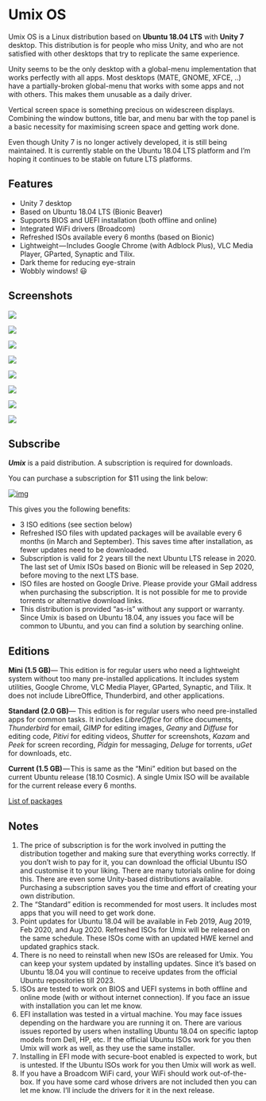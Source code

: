 # Umix OS
Umix OS is a Linux distribution based on **Ubuntu 18.04 LTS** with **Unity 7** desktop. This distribution is for people who miss Unity, and who are not satisfied with other desktops that try to replicate the same experience.

Unity seems to be the only desktop with a global-menu implementation that works perfectly with all apps. Most desktops (MATE, GNOME, XFCE, ..) have a partially-broken global-menu that works with some apps and not with others. This makes them unusable as a daily driver.

Vertical screen space is something precious on widescreen displays. Combining the window buttons, title bar, and menu bar with the top panel is a basic necessity for maximising screen space and getting work done.

Even though Unity 7 is no longer actively developed, it is still being  maintained. It is currently stable on the Ubuntu 18.04 LTS platform and I’m hoping it continues to be stable on future LTS platforms.

## Features

- Unity 7 desktop 
- Based on Ubuntu 18.04 LTS (Bionic Beaver)
- Supports BIOS and UEFI installation (both offline and online)
- Integrated WiFi drivers (Broadcom)
- Refreshed ISOs available every 6 months (based on Bionic)
- Lightweight — Includes Google Chrome (with Adblock Plus), VLC Media Player, GParted, Synaptic and Tilix.
- Dark theme for reducing eye-strain
- Wobbly windows! 😃

## Screenshots

![](images/desktop.png)

![](images/theme.png)

![](images/boot_unlock.png)

![](images/installer.png)

![](images/indicator_multiload.png)

![](images/indicator_netspeed.png)

![](images/indicator_usb.png)

![](images/classicmenu_indicator.png)



## Subscribe

***Umix*** is a paid distribution. A subscription is required for downloads. 

You can purchase a subscription for $11 using the link below:

[![img](images/cc-badges-ppmcvdam.png)](https://www.paypal.com/cgi-bin/webscr?business=teejeetech@gmail.com&cmd=_xclick&currency_code=USD&amount=11&item_name=Umix+Bionic+Subscription)

This gives you the following benefits:

- 3 ISO editions (see section below)
- Refreshed ISO files with updated packages will be available every 6 months (in March and September). This saves time after installation, as fewer updates need to be downloaded.
- Subscription is valid for 2 years till the next Ubuntu LTS release in 2020. The last set of Umix ISOs based on Bionic will be released in Sep 2020, before moving to the next LTS base.
- ISO files are hosted on Google Drive. Please provide your GMail address when purchasing the subscription. It is not possible for me to provide torrents or alternative download links.
- This distribution is provided “as-is” without any support or warranty. Since Umix is based on Ubuntu 18.04, any issues you face will be common to Ubuntu, and you can find a solution by searching online.

## Editions

**Mini (1.5 GB)**— This edition is for regular users who need a lightweight system without too many pre-installed applications. It includes system utilities, Google Chrome, VLC Media Player, GParted, Synaptic, and Tilix. It does not include LibreOffice, Thunderbird, and other applications.

**Standard (2.0 GB)**— This edition is for regular users who need pre-installed apps for common tasks. It includes *LibreOffice* for office documents, *Thunderbird* for email, *GIMP* for editing images, *Geany* and *Diffuse* for editing code, *Pitivi* for editing videos, *Shutter* for screenshots, *Kazam* and *Peek* for screen recording, *Pidgin* for messaging, *Deluge* for torrents, *uGet* for downloads, etc.

**Current (1.5 GB)** — This is same as the “Mini” edition but based on the current Ubuntu release (18.10 Cosmic). A single Umix ISO will be available for the current release every 6 months.

[List of packages](https://drive.google.com/file/d/1qYqxm88AyoiI-Iro989_PrhzzKXd3Y2u/view?usp=sharing)

## Notes

1. The price of subscription is for the work involved in putting the distribution together and making sure that everything works correctly. If you don’t wish to pay for it, you can download the official Ubuntu ISO and customise it to your liking. There are many tutorials online for doing this. There are even some Unity-based distributions available. Purchasing a subscription saves you the time and effort of creating your own distribution.
2. The “Standard” edition is recommended for most users. It includes most apps that you will need to get work done.
3. Point updates for Ubuntu 18.04 will be available in Feb 2019, Aug 2019, Feb 2020, and Aug 2020. Refreshed ISOs for Umix will be released on the same schedule. These ISOs come with an updated HWE kernel and updated graphics stack.
4. There is no need to reinstall when new ISOs are released for Umix. You can keep your system updated by installing updates. Since it’s based on Ubuntu 18.04 you will continue to receive updates from the official Ubuntu repositories till 2023.
5. ISOs are tested to work on BIOS and UEFI systems in both offline and online mode (with or without internet connection). If you face an issue with installation you can let me know.
6. EFI installation was tested in a virtual machine. You may face issues depending on the hardware you are running it on. There are various issues reported by users when installing Ubuntu 18.04 on specific laptop models from Dell, HP, etc. If the official Ubuntu ISOs work for you then Umix will work as well, as they use the same installer.
7. Installing in EFI mode with secure-boot enabled is expected to work, but is untested. If the Ubuntu ISOs work for you then Umix will work as well.
8. If you have a Broadcom WiFi card, your WiFi should work out-of-the-box. If you have some card whose drivers are not included then you can let me know. I’ll include the drivers for it in the next release.


